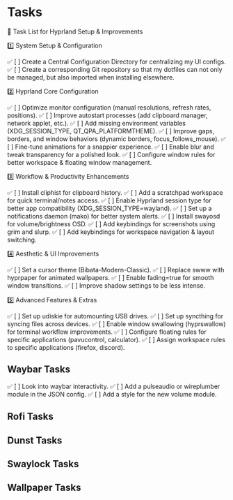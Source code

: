 # Tasks

📝 Task List for Hyprland Setup & Improvements

1️⃣ System Setup & Configuration

✅ [ ] Create a Central Configuration Directory for centralizing my UI configs.
✅ [ ] Create a corresponding Git repository so that my dotfiles can not only be managed, but also imported when installing elsewhere.

2️⃣ Hyprland Core Configuration

✅ [ ] Optimize monitor configuration (manual resolutions, refresh rates, positions).
✅ [ ] Improve autostart processes (add clipboard manager, network applet, etc.).
✅ [ ] Add missing environment variables (XDG_SESSION_TYPE, QT_QPA_PLATFORMTHEME).
✅ [ ] Improve gaps, borders, and window behaviors (dynamic borders, focus_follows_mouse).
✅ [ ] Fine-tune animations for a snappier experience.
✅ [ ] Enable blur and tweak transparency for a polished look.
✅ [ ] Configure window rules for better workspace & floating window management.

3️⃣ Workflow & Productivity Enhancements

✅ [ ] Install cliphist for clipboard history.
✅ [ ] Add a scratchpad workspace for quick terminal/notes access.
✅ [ ] Enable Hyprland session type for better app compatibility (XDG_SESSION_TYPE=wayland).
✅ [ ] Set up a notifications daemon (mako) for better system alerts.
✅ [ ] Install swayosd for volume/brightness OSD.
✅ [ ] Add keybindings for screenshots using grim and slurp.
✅ [ ] Add keybindings for workspace navigation & layout switching.

4️⃣ Aesthetic & UI Improvements

✅ [ ] Set a cursor theme (Bibata-Modern-Classic).
✅ [ ] Replace swww with hyprpaper for animated wallpapers.
✅ [ ] Enable fading=true for smooth window transitions.
✅ [ ] Improve shadow settings to be less intense.

5️⃣ Advanced Features & Extras

✅ [ ] Set up udiskie for automounting USB drives.
✅ [ ] Set up syncthing for syncing files across devices.
✅ [ ] Enable window swallowing (hyprswallow) for terminal workflow improvements.
✅ [ ] Configure floating rules for specific applications (pavucontrol, calculator).
✅ [ ] Assign workspace rules to specific applications (firefox, discord).

## Waybar Tasks

✅ [ ] Look into waybar interactivity.
✅ [ ] Add a pulseaudio or wireplumber module in the JSON config.
✅ [ ] Add a style for the new volume module.

## Rofi Tasks



## Dunst Tasks



## Swaylock Tasks



## Wallpaper Tasks

